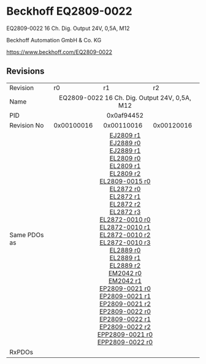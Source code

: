 # Beckhoff EQ2809-0022

EQ2809-0022 16 Ch. Dig. Output 24V, 0,5A, M12

Beckhoff Automation GmbH & Co. KG

https://www.beckhoff.com/EQ2809-0022

## Revisions
<table>
<tr >
<td>Revision</td>
<td>r0</td>
<td>r1</td>
<td>r2</td>
</tr>
<tr >
<td>Name</td>
<td colspan=3 align="center">EQ2809-0022 16 Ch. Dig. Output 24V, 0,5A, M12</td>
</tr>
<tr >
<td>PID</td>
<td colspan=3 align="center">0x0af94452</td>
</tr>
<tr >
<td>Revision No</td>
<td>0x00100016</td>
<td>0x00110016</td>
<td>0x00120016</td>
</tr>
<tr >
<td>Same PDOs as</td>
<td colspan=3 align="center"><a href="EJ2809">EJ2809 r1</a><br/><a href="EJ2889">EJ2889 r0</a><br/><a href="EJ2889">EJ2889 r1</a><br/><a href="EL2809">EL2809 r0</a><br/><a href="EL2809">EL2809 r1</a><br/><a href="EL2809">EL2809 r2</a><br/><a href="EL2809-0015">EL2809-0015 r0</a><br/><a href="EL2872">EL2872 r0</a><br/><a href="EL2872">EL2872 r1</a><br/><a href="EL2872">EL2872 r2</a><br/><a href="EL2872">EL2872 r3</a><br/><a href="EL2872-0010">EL2872-0010 r0</a><br/><a href="EL2872-0010">EL2872-0010 r1</a><br/><a href="EL2872-0010">EL2872-0010 r2</a><br/><a href="EL2872-0010">EL2872-0010 r3</a><br/><a href="EL2889">EL2889 r0</a><br/><a href="EL2889">EL2889 r1</a><br/><a href="EL2889">EL2889 r2</a><br/><a href="EM2042">EM2042 r0</a><br/><a href="EM2042">EM2042 r1</a><br/><a href="EP2809-0021">EP2809-0021 r0</a><br/><a href="EP2809-0021">EP2809-0021 r1</a><br/><a href="EP2809-0021">EP2809-0021 r2</a><br/><a href="EP2809-0022">EP2809-0022 r0</a><br/><a href="EP2809-0022">EP2809-0022 r1</a><br/><a href="EP2809-0022">EP2809-0022 r2</a><br/><a href="EPP2809-0021">EPP2809-0021 r0</a><br/><a href="EPP2809-0022">EPP2809-0022 r0</a></td>
</tr>
<tr >
<td>RxPDOs</td>
<td colspan=3 align="left"></td>
</tr>
</table>
